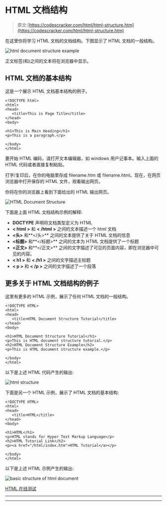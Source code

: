 # HTML 文档结构

> 原文:[https://codescracker.com/html/html-structure.htm](https://codescracker.com/html/html-structure.htm)

在这里你将学习 HTML 文档的文档结构。下图显示了 HTML 文档的一般结构。

![html document structure example](../Images/74b084a2071b9d54cd52da59308e219d.png)

正文标签(和)之间的文本将在浏览器中显示。

## HTML 文档的基本结构

这是一个展示 HTML 文档基本结构的例子。

```
<!DOCTYPE html>
<html>
<head>
   <title>This is Page Title</title>
</head>
<body>

<h1>This is Main Heading</h1>
<p>This is a paragraph.</p>

</body>
</html>
```

要开始 HTML 编码，请打开文本编辑器，如 windows 用户记事本。输入上面的 HTML 代码或者直接复制粘贴。

打字/复印后，在你的电脑里存成 filename.htm 或 filename.html。现在，在网页浏览器中打开保存的 HTML 文件，观看输出网页。

你将在你的浏览器上看到下面给出的 HTML 输出网页。

![HTML Document Structure](../Images/30b6f217c4562b5e17ed323c3d4fb86d.png)

下面是上面 HTML 文档结构示例的解释:

*   **DOCTYPE** 声明将文档类型定义为 HTML
*   **< html >** 和 **< /html >** 之间的文本描述一个 html 文档
*   **<头>** 和**</头>** 之间的文本提供了关于 HTML 文档的信息
*   **<标题>** 和**</标题>** 之间的文本为 HTML 文档提供了一个标题
*   **<正文>** 和**</正文>** 之间的文字描述了可见的页面内容，即在浏览器中可见的内容。
*   **< h1 >** 和 **< /h1 >** 之间的文字描述主标题
*   **< p >** 和 **< /p >** 之间的文字描述了一个段落

## 更多关于 HTML 文档结构的例子

这里有更多的 HTML 示例，展示了任何 HTML 文档的一般结构。

```
<!DOCTYPE HTML>
<html>
<head>
   <title>HTML Document Structure Tutorial</title>
</head>
<body>

<h1>HTML Document Structure Tutorial</h1>
<p>This is HTML document structure tutorial.</p>
<h2>HTML Document Structure Example</h2>
<p>This is HTML document structure example.</p>

</body>
</html>
```

以下是上述 HTML 代码产生的输出:

![html structure](../Images/bb39a26988cd8777663246bfd2ed24d9.png)

下面是另一个 HTML 示例，展示了 HTML 文档的基本结构:

```
<!DOCTYPE HTML>
<html>
<head>
   <title>HTML</title>
</head>
<body>

<h1>HTML</h1>
<p>HTML stands for Hyper Text Markup Language</p>
<h2>HTML Tutorial Link</h2>
<p><a href="/html/index.htm">HTML Tutorial</a></p>

</body>
</html>
```

以下是上述 HTML 示例产生的输出:

![basic structure of html document](../Images/d70863d18c9921814f2c1fa3218e56d9.png)

[HTML 在线测试](/exam/showtest.php?subid=4)

* * *

* * *